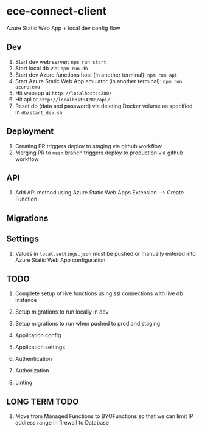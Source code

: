 # ece-connect-client

Azure Static Web App + local dev config flow

## Dev

1. Start dev web server: `npm run start`
1. Start local db via: `npm run db`
1. Start dev Azure functions host (in another terminal): `npm run api`
1. Start Azure Static Web App emulator (in another terminal): `npm run azure:emu`
1. Hit webapp at `http://localhost:4280/`
1. Hit api at `http://localhost:4280/api/`
1. Reset db (data and password) via deleting Docker volume as specified in `db/start_dev.sh`

## Deployment

1. Creating PR triggers deploy to staging via github workflow
1. Merging PR to `main` branch triggers deploy to production via github workflow

## API

1. Add API method using Azure Static Web Apps Extension --> Create Function

## Migrations

## Settings

1. Values in `local.settings.json` must be pushed or manually entered into Azure Static Web App configuration

## TODO

1. Complete setup of live functions using ssl connections with live db instance
1. Setup migrations to run locally in dev
1. Setup migrations to run when pushed to prod and staging

1. Application config
1. Application settings
1. Authentication
1. Authorization
1. Linting

## LONG TERM TODO

1. Move from Managed Functions to BYOFunctions so that we can limit IP address range in firewall to Database
